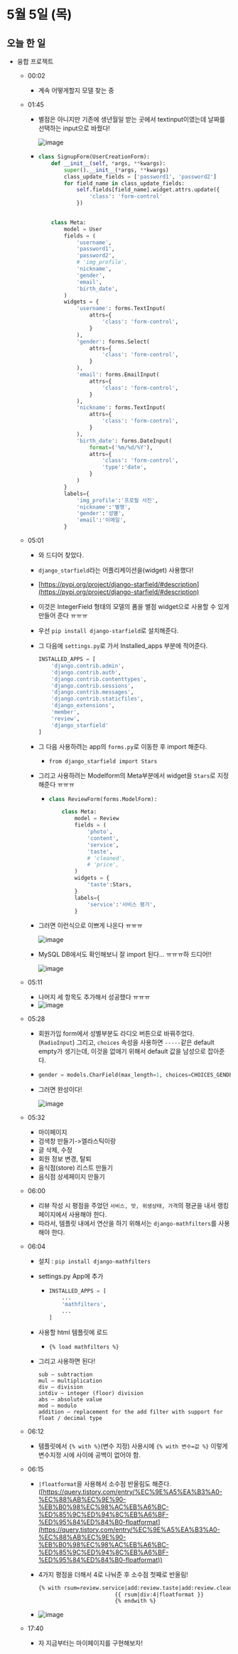 # 5월 5일 (목)

## 오늘 한 일

* 융합 프로젝트

  * 00:02

    * 계속 어떻게할지 모델 찾는 중

  * 01:45

    * 별점은 아니지만 기존에 생년월일 받는 곳에서 textinput이였는데 날짜를 선택하는 input으로 바꿨다!

      ![image](https://user-images.githubusercontent.com/75322297/166731647-89391fd4-3c30-4a74-8e23-507234cfa369.png)

    * ```python
      class SignupForm(UserCreationForm):
          def __init__(self, *args, **kwargs):
              super().__init__(*args, **kwargs)
              class_update_fields = ['password1', 'password2']
              for field_name in class_update_fields:
                  self.fields[field_name].widget.attrs.update({
                      'class': 'form-control'
                  })
      
          
          class Meta:
              model = User
              fields = (
                  'username',
                  'password1',
                  'password2',
                  # 'img_profile',
                  'nickname',
                  'gender',
                  'email',
                  'birth_date',
              )
              widgets = {
                  'username': forms.TextInput(
                      attrs={
                          'class': 'form-control',
                      }
                  ),
                  'gender': forms.Select(
                      attrs={
                          'class': 'form-control',
                      }
                  ),
                  'email': forms.EmailInput(
                      attrs={
                          'class': 'form-control',
                      }
                  ),
                  'nickname': forms.TextInput(
                      attrs={
                          'class': 'form-control',
                      }
                  ),
                  'birth_date': forms.DateInput(
                      format=('%m/%d/%Y'),
                      attrs={
                          'class': 'form-control',
                          'type':'date',
                      }
                  )
              }
              labels={
                  'img_profile':'프로필 사진',
                  'nickname':'별명',
                  'gender':'성별',
                  'email':'이메일',
              }
      ```

  * 05:01

    * 와 드디어 찾았다.

    * `django_starfield`라는 어플리케이션을(widget) 사용했다!

    * [https://pypi.org/project/django-starfield/#description](https://pypi.org/project/django-starfield/#description)

    * 이것은 IntegerField 형태의 모델의 폼을 별점 widget으로 사용할 수 있게 만들어 준다 ㅠㅠㅠ

    * 우선 `pip install django-starfield`로 설치해준다.

    * 그 다음에 `settings.py`로 가서  Installed_apps 부분에 적어준다.

      ```python
      INSTALLED_APPS = [
          'django.contrib.admin',
          'django.contrib.auth',
          'django.contrib.contenttypes',
          'django.contrib.sessions',
          'django.contrib.messages',
          'django.contrib.staticfiles',
          'django_extensions',
          'member',
          'review',
          'django_starfield'
      ]
      ```

    * 그 다음 사용하려는 app의 `forms.py`로 이동한 후 import 해준다.

      * `from django_starfield import Stars`

    * 그리고 사용하려는 Modelform의 Meta부분에서 widget을 `Stars`로 지정해준다 ㅠㅠㅠ

      * ```python
        class ReviewForm(forms.ModelForm):
        
            class Meta:
                model = Review
                fields = (
                    'photo',
                    'content',
                    'service',
                    'taste',
                    # 'cleaned',
                    # 'price',
                )
                widgets = {
                    'taste':Stars,
                }
                labels={
                    'service':'서비스 평가',
                }
        ```

    * 그러면 이런식으로 이쁘게 나온다 ㅠㅠㅠ

      ![image](https://user-images.githubusercontent.com/75322297/166817100-c87fb99e-abd6-4405-8f90-6a06d39b73c2.png)

    * MySQL DB에서도 확인해보니 잘 import 된다... ㅠㅠㅠ하 드디어!!

      ![image](https://user-images.githubusercontent.com/75322297/166817276-39ab04be-98f0-4d9b-a069-c8eb6fc261e5.png)

  * 05:11

    * 나머지 세 항목도 추가해서 성공했다 ㅠㅠㅠ
    * ![image](https://user-images.githubusercontent.com/75322297/166817932-a973be11-7823-441f-9b74-1dba093ab1a9.png)

  * 05:28

    * 회원가입 form에서 성별부분도 라디오 버튼으로 바꿔주었다.(`RadioInput`) 그리고, `choices` 속성을 사용하면 `-----`같은 default empty가 생기는데, 이것을 없애기 위해서 default 값을 남성으로 잡아준다.

    * ```python
      gender = models.CharField(max_length=1, choices=CHOICES_GENDER, default=GENDER_MALE)
      ```

    * 그러면 완성이다!

      ![image](https://user-images.githubusercontent.com/75322297/166820615-d52ac915-9be0-4a92-bfb3-9f85f387e3d6.png)

  * 05:32
  
    * 마이페이지
    * 검색창 만들기->엘라스틱이랑
    * 글 삭제, 수정
    * 회원 정보 변경, 탈퇴
    * 음식점(store) 리스트 만들기
    * 음식점 상세페이지 만들기
  
  * 06:00
  
    * 리뷰 작성 시 평점을 주었던 `서비스, 맛, 위생상태, 가격`의 평균을 내서 랭킹 페이지에서 사용해야 한다.
    * 따라서, 템플릿 내에서 연산을 하기 위해서는 `django-mathfilters`를 사용해야 한다.
  
  * 06:04
  
    * 설치 : `pip install django-mathfilters`
  
    * settings.py App에 추가
  
      * ```python
        INSTALLED_APPS = [
            ...
            'mathfilters',
            ...
        ]
        ```
  
    * 사용할 html 템플릿에 로드
  
      * `{% load mathfilters %}`
  
    * 그리고 사용하면 된다!
  
      ```
      sub – subtraction
      mul – multiplication
      div – division
      intdiv – integer (floor) division
      abs – absolute value
      mod – modulo
      addition – replacement for the add filter with support for float / decimal type
      ```
  
  * 06:12
  
    * 템플릿에서 `{% with %}`(변수 지정) 사용시에 `{% with 변수=값 %}` 이렇게 변수지정 시에 사이에 공백이 없어야 함.
  
  * 06:15
  
    * `|floatformat`을 사용해서 소수점 반올림도 해준다.([https://query.tistory.com/entry/%EC%9E%A5%EA%B3%A0-%EC%88%AB%EC%9E%90-%EB%B0%98%EC%98%AC%EB%A6%BC-%ED%85%9C%ED%94%8C%EB%A6%BF-%ED%95%84%ED%84%B0-floatformat](https://query.tistory.com/entry/%EC%9E%A5%EA%B3%A0-%EC%88%AB%EC%9E%90-%EB%B0%98%EC%98%AC%EB%A6%BC-%ED%85%9C%ED%94%8C%EB%A6%BF-%ED%95%84%ED%84%B0-floatformat))
  
    * 4가지 평점을 더해서 4로 나눠준 후 소수점 첫째로 반올림!
  
      ```html
      {% with rsum=review.service|add:review.taste|add:review.cleaned|add:review.price %}
                              {{ rsum|div:4|floatformat }}
                              {% endwith %}
      ```
  
    * ![image](https://user-images.githubusercontent.com/75322297/166827238-baa6f030-fdbe-475a-8ec3-e5fe61ddce9b.png)
    
  * 17:40
  
    * 자 지금부터는 마이페이지를 구현해보자!